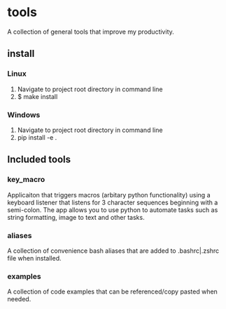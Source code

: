 # tools

A collection of general tools that improve my productivity.

## install

### Linux

1. Navigate to project root directory in command line
2. $ make install


### Windows

1. Navigate to project root directory in command line
2. pip install -e .

## Included tools

### key_macro

Applicaiton that triggers macros (arbitary python functionality) using a keyboard listener that listens for 3 character sequences
beginning with a semi-colon. The app allows you to use python to automate tasks such as string formatting, image to text
and other tasks.

### aliases

A collection of convenience bash aliases that are added to .bashrc|.zshrc file when installed.

### examples

A collection of code examples that can be referenced/copy pasted when needed.
